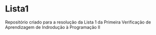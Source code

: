 # Lista1
Repositório criado para a resolução da Lista 1 da Primeira Verificação de Aprendizagem de Indrodução à Programação II
